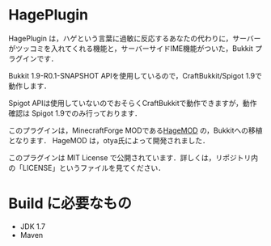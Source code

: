 # HagePlugin

HagePlugin は，ハゲという言葉に過敏に反応するあなたの代わりに，サーバーがツッコミを入れてくれる機能と，サーバーサイドIME機能がついた，Bukkit プラグインです．

Bukkit 1.9-R0.1-SNAPSHOT APIを使用しているので，CraftBukkit/Spigot 1.9で動作します．

Spigot APIは使用していないのでおそらくCraftBukkitで動作できますが，動作確認は Spigot 1.9でのみ行っております．

このプラグインは，MinecraftForge MODである[HageMOD](https://gist.github.com/otya128/7158e81d9d55d82dd7ea) の，Bukkitへの移植となります．
HageMOD は，otya氏によって開発されました．

このプラグインは MIT License で公開されています．詳しくは，リポジトリ内の「LICENSE」というファイルを見てください．

# Build に必要なもの
- JDK 1.7
- Maven